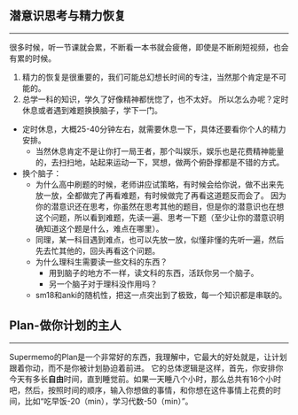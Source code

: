 ## 潜意识思考与精力恢复
---
很多时候，听一节课就会累，不断看一本书就会疲倦，即使是不断刷短视频，也会有累的时候。
1. 精力的恢复是很重要的，我们可能总幻想长时间的专注，当然那个肯定是不可能的。
2. 总学一科的知识，学久了好像精神都恍惚了，也不太好。
所以怎么办呢？定时休息或者遇到难题换换脑子，学下一门。
- 定时休息，大概25-40分钟左右，就需要休息一下，具体还要看你个人的精力安排。
	- 当然休息肯定不是让你打一局王者，那个叫娱乐，娱乐也是花费精神能量的，去扫扫地，站起来运动一下，冥想，做两个俯卧撑都是不错的方式。
- 换个脑子：
	- 为什么高中刷题的时候，老师讲应试策略，有时候会给你说，做不出来先放一放，全都做完了再看难题，有时候做完了再看这道题反而会了。
		因为你的潜意识还在思考，你虽然在思考其他的题目，但是你的潜意识也在想这个问题，所以看到难题，先读一遍、思考一下题（至少让你的潜意识明确知道这个题是什么，难点在哪里）。
	- 同理，某一科目遇到难点，也可以先放一放，似懂非懂的先听一遍，然后先去忙其他的，回头再看这个问题。
	- 为什么理科生需要读一些文科的东西？
		- 用到脑子的地方不一样，读文科的东西，活跃你另一个脑子。
		- 另一个脑子对于理科没作用吗？
	- sm18和anki的随机性，把这一点突出到了极致，每一个知识都是串联的。



## Plan-做你计划的主人
---
Supermemo的Plan是一个非常好的东西，我理解中，它最大的好处就是，让计划跟着你动，而不是你被计划胁迫着前进。
它的总体逻辑是这样，首先，你安排你今天有多长**自由**时间，直到睡觉前。如果一天睡八个小时，那么总共有16个小时吧，然后，按照时间的顺序，输入你想做的事情，和你想在这件事情上花费的时间，比如“吃早饭-20（min），学习代数-50（min）”。

